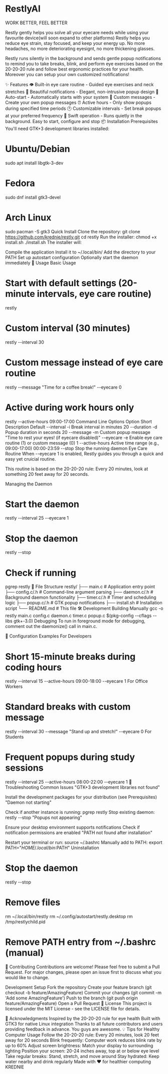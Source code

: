 # RestlyAI
WORK BETTER, FEEL BETTER

Restly gently helps you solve all your eyecare needs while using your favourite device(will soon expand to other platforms) Restly helps you reduce eye strain, stay focused, and keep your energy up. No more headaches, no more deteriorating eyesignt, no more thickening glasses.

Restly runs silently in the background and sends gentle popup notifications to remind you to take breaks, blink, and perform eye exercises based on the 20-20-20 rule and follow best ergonomic practices for your health. Moreover you can setup your own customized notifications!

✨ Features
👁️ Built-in eye care routine - Guided eye exercises and neck stretches
🎨 Beautiful notifications - Elegant, non-intrusive popup design
🚀 Auto-start - Automatically starts with your system
🎯 Custom messages - Create your own popup messages
⏰ Active hours - Only show popups during specified time periods
🕐 Customizable intervals - Set break popups at your preferred frequency
🔧 Swift operation - Runs quietly in the background. Easy to start, configure and stop
📦 Installation
Prerequisites
You'll need GTK+3 development libraries installed:

# Ubuntu/Debian
sudo apt install libgtk-3-dev

# Fedora
sudo dnf install gtk3-devel

# Arch Linux
sudo pacman -S gtk3
Quick Install
Clone the repository:
git clone https://github.com/krednie/restly.git
cd restly
Run the installer:
chmod +x install.sh
./install.sh
The installer will:

Compile the application
Install it to ~/.local/bin/
Add the directory to your PATH
Set up autostart configuration
Optionally start the daemon immediately
🚀 Usage
Basic Usage
# Start with default settings (20-minute intervals, eye care routine)
restly

# Custom interval (30 minutes)
restly --interval 30

# Custom message instead of eye care routine
restly --message "Time for a coffee break!" --eyecare 0

# Active during work hours only
restly --active-hours 09:00-17:00
Command Line Options
Option	Short	Description	Default
--interval	-i	Break interval in minutes	20
--duration	-d	Popup duration in seconds	20
--message	-m	Custom popup message	"Time to rest your eyes! (if eyecare disabled)"
--eyecare	-e	Enable eye care routine (1) or custom message (0)	1
--active-hours		Active time range (e.g., 09:00-17:00)	00:00-23:59
--stop		Stop the running daemon	
Eye Care Routine
When --eyecare 1 is enabled, Restly guides you through a quick and easy yet cruicial routine.

This routine is based on the 20-20-20 rule: Every 20 minutes, look at something 20 feet away for 20 seconds.

Managing the Daemon
# Start the daemon
restly --interval 25 --eyecare 1

# Stop the daemon
restly --stop

# Check if running
pgrep restly
📁 File Structure
restly/
├── main.c          # Application entry point
├── config.c/.h     # Command-line argument parsing
├── daemon.c/.h     # Background daemon functionality
├── timer.c/.h      # Timer and scheduling logic
├── popup.c/.h      # GTK popup notifications
├── install.sh      # Installation script
└── README.md       # This file
🛠️ Development
Building Manually
gcc -o restly main.c config.c daemon.c timer.c popup.c $(pkg-config --cflags --libs gtk+-3.0)
Debugging
To run in foreground mode for debugging, comment out the daemonize() call in main.c.

🔧 Configuration Examples
For Developers
# Short 15-minute breaks during coding hours
restly --interval 15 --active-hours 09:00-18:00 --eyecare 1
For Office Workers
# Standard breaks with custom message
restly --interval 30 --message "Stand up and stretch!" --eyecare 0
For Students
# Frequent popups during study sessions
restly --interval 25 --active-hours 08:00-22:00 --eyecare 1
🚨 Troubleshooting
Common Issues
"GTK+3 development libraries not found"

Install the development packages for your distribution (see Prerequisites)
"Daemon not starting"

Check if another instance is running: pgrep restly
Stop existing daemon: restly --stop
"Popups not appearing"

Ensure your desktop environment supports notifications
Check if notification permissions are enabled
"PATH not found after installation"

Restart your terminal or run: source ~/.bashrc
Manually add to PATH: export PATH="$HOME/.local/bin:$PATH"
Uninstallation
# Stop the daemon
restly --stop

# Remove files
rm ~/.local/bin/restly
rm ~/.config/autostart/restly.desktop
rm /tmp/restlychild.pid

# Remove PATH entry from ~/.bashrc (manual)
🤝 Contributing
Contributions are welcome! Please feel free to submit a Pull Request. For major changes, please open an issue first to discuss what you would like to change.

Development Setup
Fork the repository
Create your feature branch (git checkout -b feature/AmazingFeature)
Commit your changes (git commit -m 'Add some AmazingFeature')
Push to the branch (git push origin feature/AmazingFeature)
Open a Pull Request
📄 License
This project is licensed under the MIT License - see the LICENSE file for details.

🙏 Acknowledgments
Inspired by the 20-20-20 rule for eye health
Built with GTK3 for native Linux integration
Thanks to all future contributors and users providing feedback in advance. You guys are awesome.
💡 Tips for Healthy Computer Usage
Follow the 20-20-20 rule: Every 20 minutes, look 20 feet away for 20 seconds
Blink frequently: Computer work reduces blink rate by up to 60%
Adjust screen brightness: Match your display to surrounding lighting
Position your screen: 20-24 inches away, top at or below eye level
Take regular breaks: Stand, stretch, and move around
Stay hydrated: Keep water nearby and drink regularly
Made with ❤️ for healthier computing KREDNIE
